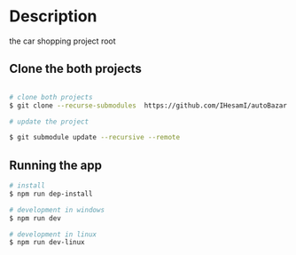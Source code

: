# Description
the car shopping project root 

## Clone the both projects
```bash

# clone both projects
$ git clone --recurse-submodules  https://github.com/IHesamI/autoBazar.git

# update the project

$ git submodule update --recursive --remote 

```



## Running the app

```bash
# install
$ npm run dep-install

# development in windows
$ npm run dev

# development in linux
$ npm run dev-linux

```

